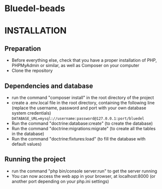 # Bluedel-beads

# INSTALLATION

## Preparation
* Before everything else, check that you have a proper installation of PHP, PHPMyAdmin or similar, as well as Composer on your computer
* Clone the repository

## Dependencies and database
* run the command "composer install" in the root directory of the project
* create a .env.local file in the root directory, containing the following line (replace the username, password and port with your own database system credentials)
				```
				DATABASE_URL=mysql://username:password@127.0.0.1:port/bluedel
				```
* Run the command "doctrine:database:create" (to create the database)
* Run the command "doctrine:migrations:migrate" (to create all the tables in the database)
* Run the command "doctrine:fixtures:load" (to fill the database with default values)

## Running the project
* run the command "php bin/console server:run" to get the server running
* You can now access the web app in your browser, at localhost:8000 (or another port depending on your php.ini settings)